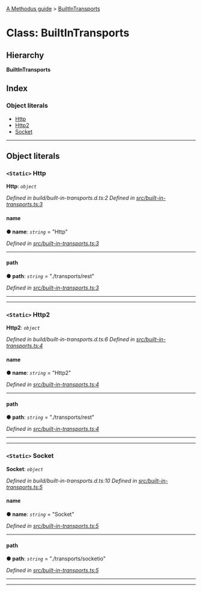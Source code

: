 [A Methodus guide](../README.md) > [BuiltInTransports](../classes/builtintransports.md)

# Class: BuiltInTransports

## Hierarchy

**BuiltInTransports**

## Index

### Object literals

* [Http](builtintransports.md#http)
* [Http2](builtintransports.md#http2)
* [Socket](builtintransports.md#socket)

---

## Object literals

<a id="http"></a>

### `<Static>` Http

**Http**: *`object`*

*Defined in build/built-in-transports.d.ts:2*
*Defined in [src/built-in-transports.ts:3](https://github.com/nodulusteam/methodus.dev/blob/9494017/src/built-in-transports.ts#L3)*

<a id="http.name"></a>

####  name

**● name**: *`string`* = "Http"

*Defined in [src/built-in-transports.ts:3](https://github.com/nodulusteam/methodus.dev/blob/9494017/src/built-in-transports.ts#L3)*

___
<a id="http.path"></a>

####  path

**● path**: *`string`* = "./transports/rest"

*Defined in [src/built-in-transports.ts:3](https://github.com/nodulusteam/methodus.dev/blob/9494017/src/built-in-transports.ts#L3)*

___

___
<a id="http2"></a>

### `<Static>` Http2

**Http2**: *`object`*

*Defined in build/built-in-transports.d.ts:6*
*Defined in [src/built-in-transports.ts:4](https://github.com/nodulusteam/methodus.dev/blob/9494017/src/built-in-transports.ts#L4)*

<a id="http2.name-1"></a>

####  name

**● name**: *`string`* = "Http2"

*Defined in [src/built-in-transports.ts:4](https://github.com/nodulusteam/methodus.dev/blob/9494017/src/built-in-transports.ts#L4)*

___
<a id="http2.path-1"></a>

####  path

**● path**: *`string`* = "./transports/rest"

*Defined in [src/built-in-transports.ts:4](https://github.com/nodulusteam/methodus.dev/blob/9494017/src/built-in-transports.ts#L4)*

___

___
<a id="socket"></a>

### `<Static>` Socket

**Socket**: *`object`*

*Defined in build/built-in-transports.d.ts:10*
*Defined in [src/built-in-transports.ts:5](https://github.com/nodulusteam/methodus.dev/blob/9494017/src/built-in-transports.ts#L5)*

<a id="socket.name-2"></a>

####  name

**● name**: *`string`* = "Socket"

*Defined in [src/built-in-transports.ts:5](https://github.com/nodulusteam/methodus.dev/blob/9494017/src/built-in-transports.ts#L5)*

___
<a id="socket.path-2"></a>

####  path

**● path**: *`string`* = "./transports/socketio"

*Defined in [src/built-in-transports.ts:5](https://github.com/nodulusteam/methodus.dev/blob/9494017/src/built-in-transports.ts#L5)*

___

___

